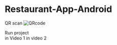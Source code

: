 # Restaurant-App-Android 

QR scan 
![QRcode](https://user-images.githubusercontent.com/64781251/176835993-a2edafab-3d77-4223-b897-96c54ab514f8.png)


Run project   
in Video 1 
in video 2 
